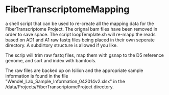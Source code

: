 FiberTranscriptomeMapping
=========================

a shell script that can be used to re-create all the mapping data for the FiberTranscriptome Project. The orignal bam files have been removed in order to save space. The script loopTemplate.sh will re-mapp the reads based on AD1 and A1 raw fastq files being placed in their own seperate directory. A subdirtory structure is allowed if you like. 

The scrip will trim raw fastq files, map them with gsnap to the D5 reference genome, and sort and index with bamtools.

The raw files are backed up on Isilion and the appropriate sample information is found in the file "Wendel_Lab_Sample_Information_042014v2.xlsx" in the /data/Projects/FiberTranscriptomeProject directory.  
